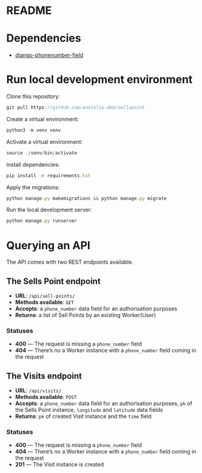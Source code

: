 # README

# Dependencies

- [django-phonenumber-field](https://github.com/stefanfoulis/django-phonenumber-field)

# Run local development environment

Clone this repository:

```jsx
git pull https://github.com/anatolio-deb/sellspoint
```

Create a virtual environment:

```jsx
python3 -m venv venv
```

Activate a virtual environment:

```jsx
source ./venv/bin/activate
```

Install dependencies:

```jsx
pip install -r requirements.txt
```

Apply the migrations:

```jsx
python manage.py makemigrations && python manage.py migrate
```

Run the local development server:

```jsx
python manage.py runserver
```

# Querying an API

The API comes with two REST endpoints available.

## The Sells Point endpoint

- **URL**: `/api/sell-points/`
- **Methods available**: `GET`
- **Accepts**: a `phone_number` data field for an authorisation purposes
- **Returns**: a list of Sell Points by an existing Worker(User)

### Statuses

- **400** — The request is missing a `phone_number` field
- **404** — There’s no a Worker instance with a `phone_number` field coming in the request

## The Visits endpoint

- **URL**: `/api/visits/`
- **Methods available**: `POST`
- **Accepts**: a `phone_number` data field for an authorisation purposes, `pk` of the Sells Point instance, `longitude` and `latitude` data fields
- **Returns**: `pk` of created Visit instance and the `time` field

### Statuses

- **400** — The request is missing a `phone_number` field
- **404** — There’s no a Worker instance with a `phone_number` field coming in the request
- **201** — The Visit instance is created